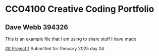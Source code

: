 # CCO4100 Creative Coding Portfolio
## Dave Webb 394326

This is an example file that I am using to share stuff I have made

[## Project 1](Project1.md)
Submitted for Genuary 2025 day 24

